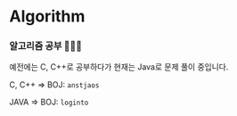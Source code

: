 # Algorithm

### 알고리즘 공부 👨🏻‍💻

예전에는 C, C++로 공부하다가
현재는 Java로 문제 풀이 중입니다.

C, C++  => BOJ: `anstjaos`

JAVA    => BOJ: `loginto`
